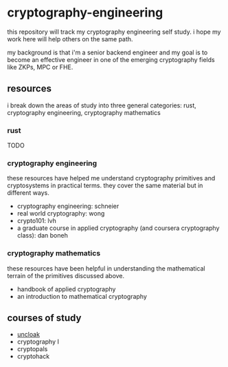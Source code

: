 # cryptography-engineering

this repository will track my cryptography engineering self study. 
i hope my work here will help others on the same path.

my background is that i'm a senior backend engineer and my goal is to become an 
effective engineer in one of the emerging cryptography fields like ZKPs, MPC or FHE.

## resources

i break down the areas of study into three general categories: rust, cryptography engineering, cryptography mathematics

### rust
TODO

### cryptography engineering
these resources have helped me understand cryptography primitives and 
cryptosystems in practical terms. they cover the same material but in different ways.

* cryptography engineering: schneier
* real world cryptography: wong
* crypto101: lvh
* a graduate course in applied cryptography (and coursera cryptography class): dan boneh

### cryptography mathematics
these resources have been helpful in understanding the mathematical terrain of the 
primitives discussed above.
* handbook of applied cryptography
* an introduction to mathematical cryptography

## courses of study
* [uncloak](uncloak/)
* cryptography I
* cryptopals
* cryptohack